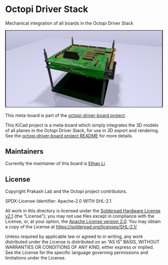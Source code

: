 # Octopi Driver Stack

Mechanical integration of all boards in the Octopi Driver Stack

![Mechanical render of the stack](Mechanical%20Renders/Above%20Front%20Right.png)

This meta-board is part of the [octopi-driver-board project](https://github.com/prakashlab/octopi-driver-board).

This KiCad project is a meta-board which simply integrates the 3D models of all planes in the Octopi Driver Stack, for use in 3D export and rendering. See the [octopi-driver-board project README](../README.md) for more details.

## Maintainers

Currently the maintainer of this board is [Ethan Li](https://github.com/ethanjli).

## License

Copyright Prakash Lab and the Octopi project contributors.

SPDX-License-Identifier: Apache-2.0 WITH SHL-2.1

All work in this directory is licensed under the [Solderpad Hardware License v2.1](/LICENSE) (the “License”); you may not use files except in compliance with the License, or, at your option, the [Apache License version 2.0](/LICENSE.Apache). You may obtain a copy of the License at https://solderpad.org/licenses/SHL-2.1/

Unless required by applicable law or agreed to in writing, any work distributed under the License is distributed on an “AS IS” BASIS, WITHOUT WARRANTIES OR CONDITIONS OF ANY KIND, either express or implied. See the License for the specific language governing permissions and limitations under the License.
